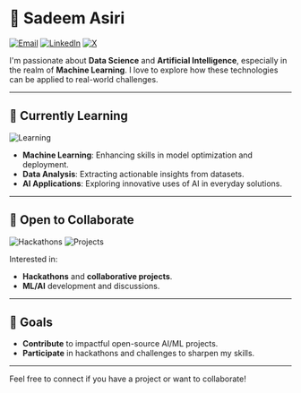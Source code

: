 # 🎀 Sadeem Asiri

[![Email](https://img.shields.io/badge/Email-sadeemasiri21%40gmail.com-red?style=flat-square&logo=gmail&logoColor=white)](mailto:sadeemasiri21@gmail.com)
[![LinkedIn](https://img.shields.io/badge/LinkedIn-Sadeem_Asiri-blue?style=flat-square&logo=linkedin&logoColor=white)](https://www.linkedin.com/in/sadeemasiri2003)
[![X](https://img.shields.io/badge/X-%40sadjmm-black?style=flat-square&logo=x&logoColor=white)](https://x.com/sadjmm)

I'm passionate about **Data Science** and **Artificial Intelligence**, especially in the realm of **Machine Learning**. I love to explore how these technologies can be applied to real-world challenges.

---

## 🌱 Currently Learning

![Learning](https://img.shields.io/badge/Learning-Growing-blue?style=flat-square&logo=codeforces&logoColor=white)

- **Machine Learning**: Enhancing skills in model optimization and deployment.
- **Data Analysis**: Extracting actionable insights from datasets.
- **AI Applications**: Exploring innovative uses of AI in everyday solutions.

---

## 🤝 Open to Collaborate

![Hackathons](https://img.shields.io/badge/Hackathons-Open-yellow?style=for-the-badge&logo=hackaday&logoColor=black)
![Projects](https://img.shields.io/badge/Projects-Welcome-teal?style=for-the-badge&logo=github&logoColor=white)

Interested in:
- **Hackathons** and **collaborative projects**.
- **ML/AI** development and discussions.

---

## 🎯 Goals

- **Contribute** to impactful open-source AI/ML projects.
- **Participate** in hackathons and challenges to sharpen my skills.

---

Feel free to connect if you have a project or want to collaborate!
